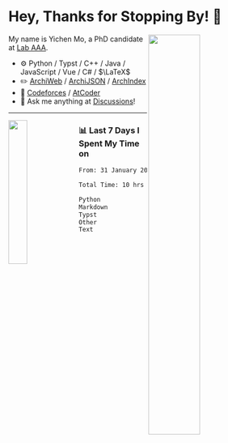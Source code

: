 # Hey, Thanks for Stopping By! 🦭

<picture>
    <source media="(prefers-color-scheme: dark)" srcset="https://github-readme-stats.vercel.app/api?username=amomorning&show_icons=true&theme=noctis_minimus&hide=issues">
    <img align="right" width="45%" src="https://github-readme-stats.vercel.app/api?username=amomorning&show_icons=true&theme=graywhite&hide=issues">
</picture>


My name is Yichen Mo, a PhD candidate at [Lab AAA](https://archialgo.com).

-   :gear: Python / Typst / C++ / Java / JavaScript / Vue / C# / $\LaTeX$ 
-   :pencil2: [ArchiWeb](https://web.archialgo.com) / [ArchiJSON](https://www.food4rhino.com/en/app/archijson) / [ArchIndex](https://index.archialgo.com/) 
-   :abacus: [Codeforces](https://codeforces.com/profile/LaPluma) / [AtCoder](https://atcoder.jp/users/amomorning)
-   :thought_balloon: Ask me anything at [Discussions](https://github.com/amomorning/amomorning/discussions/new)!


---

<picture>
    <source media="(prefers-color-scheme: dark)" srcset="https://github-readme-stats.vercel.app/api/top-langs/?username=amomorning&hide=Mathematica&theme=noctis_minimus">
    <img align="left" width="27%" src="https://github-readme-stats.vercel.app/api/top-langs/?username=amomorning&hide=Mathematica&theme=graywhite">
</picture>

  
### 📊 Last 7 Days I Spent My Time on

<!--START_SECTION:waka-->

```txt
From: 31 January 2025 - To: 07 February 2025

Total Time: 10 hrs 11 mins

Python             7 hrs 25 mins   ██████████████████▒░░░░░░   72.91 %
Markdown           1 hr 1 min      ██▓░░░░░░░░░░░░░░░░░░░░░░   10.08 %
Typst              49 mins         ██░░░░░░░░░░░░░░░░░░░░░░░   08.11 %
Other              41 mins         █▓░░░░░░░░░░░░░░░░░░░░░░░   06.71 %
Text               10 mins         ▒░░░░░░░░░░░░░░░░░░░░░░░░   01.65 %
```

<!--END_SECTION:waka-->　　
